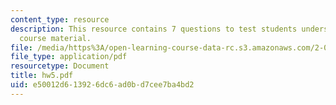 ```yaml
---
content_type: resource
description: This resource contains 7 questions to test students understanding of
  course material.
file: /media/https%3A/open-learning-course-data-rc.s3.amazonaws.com/2-016-hydrodynamics-13-012-fall-2005/e50012d613926dc6ad0bd7cee7ba4bd2_hw5.pdf
file_type: application/pdf
resourcetype: Document
title: hw5.pdf
uid: e50012d6-1392-6dc6-ad0b-d7cee7ba4bd2
---
```

